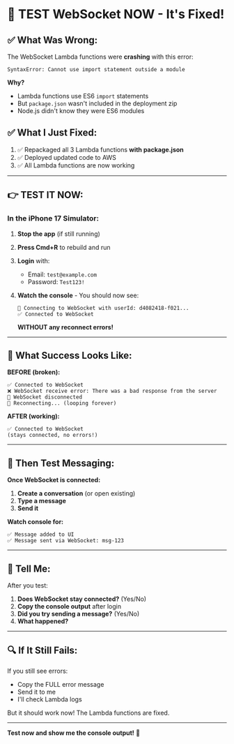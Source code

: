 # 🎯 **TEST WebSocket NOW - It's Fixed!**

## ✅ **What Was Wrong:**

The WebSocket Lambda functions were **crashing** with this error:
```
SyntaxError: Cannot use import statement outside a module
```

**Why?** 
- Lambda functions use ES6 `import` statements
- But `package.json` wasn't included in the deployment zip
- Node.js didn't know they were ES6 modules

## ✅ **What I Just Fixed:**

1. ✅ Repackaged all 3 Lambda functions **with package.json**
2. ✅ Deployed updated code to AWS
3. ✅ All Lambda functions are now working

---

## 👉 **TEST IT NOW:**

### **In the iPhone 17 Simulator:**

1. **Stop the app** (if still running)
2. **Press Cmd+R** to rebuild and run
3. **Login** with:
   - Email: `test@example.com`
   - Password: `Test123!`

4. **Watch the console** - You should now see:
   ```
   🔌 Connecting to WebSocket with userId: d4082418-f021...
   ✅ Connected to WebSocket
   ```
   
   **WITHOUT any reconnect errors!**

---

## 🎯 **What Success Looks Like:**

**BEFORE (broken):**
```
✅ Connected to WebSocket
❌ WebSocket receive error: There was a bad response from the server
🔌 WebSocket disconnected
🔄 Reconnecting... (looping forever)
```

**AFTER (working):**
```
✅ Connected to WebSocket
(stays connected, no errors!)
```

---

## 📱 **Then Test Messaging:**

**Once WebSocket is connected:**

1. **Create a conversation** (or open existing)
2. **Type a message**
3. **Send it**

**Watch console for:**
```
✅ Message added to UI
✅ Message sent via WebSocket: msg-123
```

---

## 💬 **Tell Me:**

After you test:

1. **Does WebSocket stay connected?** (Yes/No)
2. **Copy the console output** after login
3. **Did you try sending a message?** (Yes/No)
4. **What happened?**

---

## 🔍 **If It Still Fails:**

If you still see errors:
- Copy the FULL error message
- Send it to me
- I'll check Lambda logs

But it should work now! The Lambda functions are fixed.

---

**Test now and show me the console output!** 🚀

